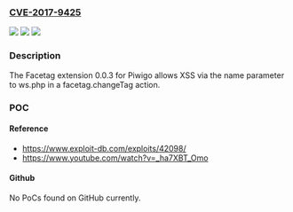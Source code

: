 ### [CVE-2017-9425](https://cve.mitre.org/cgi-bin/cvename.cgi?name=CVE-2017-9425)
![](https://img.shields.io/static/v1?label=Product&message=n%2Fa&color=blue)
![](https://img.shields.io/static/v1?label=Version&message=n%2Fa&color=blue)
![](https://img.shields.io/static/v1?label=Vulnerability&message=n%2Fa&color=brighgreen)

### Description

The Facetag extension 0.0.3 for Piwigo allows XSS via the name parameter to ws.php in a facetag.changeTag action.

### POC

#### Reference
- https://www.exploit-db.com/exploits/42098/
- https://www.youtube.com/watch?v=_ha7XBT_Omo

#### Github
No PoCs found on GitHub currently.

